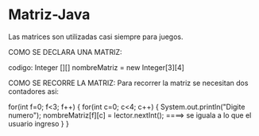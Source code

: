 # Matriz-Java
Las matrices son utilizadas casi siempre para juegos. 

COMO SE DECLARA  UNA MATRIZ:

codigo:
Integer [][] nombreMatriz = new Integer[3][4]

COMO SE RECORRE LA MATRIZ:
Para recorrer la matriz se necesitan dos contadores asi:

for(int f=0; f<3; f++)
{
  for(int c=0; c<4; c++)
  {
    System.out.println("Digite numero");
    nombreMatriz[f][c] = lector.nextInt(); ====> se iguala a lo que el usuario ingreso
  }
}
